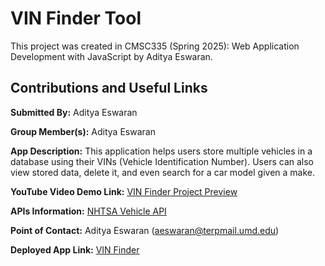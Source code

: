 # VIN Finder Tool
This project was created in CMSC335 (Spring 2025): Web Application Development with JavaScript by Aditya Eswaran.

## Contributions and Useful Links

**Submitted By:** Aditya Eswaran

**Group Member(s):** Aditya Eswaran

**App Description:** This application helps users store multiple vehicles in a database using their VINs (Vehicle Identification Number). Users can also view stored data, delete it, and even search for a car model given a make.

**YouTube Video Demo Link:** [VIN Finder Project Preview](https://youtu.be/gyXMjeiV4Ko)

**APIs Information:** [NHTSA Vehicle API](https://vpic.nhtsa.dot.gov/api/)

**Point of Contact:** Aditya Eswaran (aeswaran@terpmail.umd.edu)

**Deployed App Link:** [VIN Finder](https://vin-finder.onrender.com/)